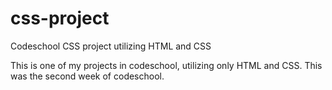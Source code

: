 # css-project
Codeschool CSS project utilizing HTML and CSS

This is one of my projects in codeschool, utilizing only HTML and CSS. This was the second week of codeschool.
